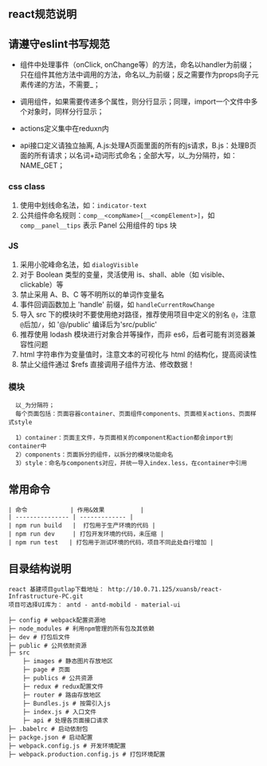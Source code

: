 
## react规范说明
## 请遵守eslint书写规范

- 组件中处理事件（onClick, onChange等）的方法，命名以handler为前缀；只在组件其他方法中调用的方法，命名以_为前缀；反之需要作为props向子元素传递的方法，不需要_；

- 调用组件，如果需要传递多个属性，则分行显示；同理，import一个文件中多个对象时，同样分行显示；

- actions定义集中在reduxn内

- api接口定义请独立抽离, A.js:处理A页面里面的所有的js请求，B.js：处理B页面的所有请求；以名词+动词形式命名；全部大写，以_为分隔符，如：NAME_GET；

### css class
1. 使用中划线命名法，如：`indicator-text`
2. 公共组件命名规则：`comp__<compName>[__<compElement>]`，如 `comp__panel__tips` 表示 Panel 公用组件的 tips 块

### JS
1. 采用小驼峰命名法，如 `dialogVisible`
2. 对于 Boolean 类型的变量，灵活使用 is、shall、able（如 visible、clickable）等
3. 禁止采用 A、B、C 等不明所以的单词作变量名
4. 事件回调函数加上 'handle' 前缀，如 `handleCurrentRowChange`
5. 导入 src 下的模块时不要使用绝对路径，推荐使用项目中定义的别名 `@`，注意`@`后加`/`，如 '@/public' 编译后为'src/public'
6. 推荐使用 lodash 模块进行对象合并等操作，而非 es6，后者可能有浏览器兼容性问题
7. html 字符串作为变量值时，注意文本的可视化与 html 的结构化，提高阅读性
8. 禁止父组件通过 $refs 直接调用子组件方法、修改数据！

### 模块
```
  以_为分隔符；
  每个页面包括：页面容器container、页面组件components、页面相关actions、页面样式style

  1）container：页面主文件，与页面相关的component和action都会import到container中
  2）components：页面拆分的组件，以拆分的模块功能命名
  3）style：命名与components对应，并统一导入index.less，在container中引用
```


## 常用命令
```
| 命令            | 作用&效果          |
| --------------- | ------------- |
| npm run build   |  打包用于生产环境的代码 |
| npm run dev     | 打包开发环境的代码，未压缩 |
| npm run test   | 打包用于测试环境的代码，项目不同此处自行增加 |
```


## 目录结构说明
```
react 基建项目gutlap下载地址： http://10.0.71.125/xuansb/react-Infrastructure-PC.git
项目可选择UI库为： antd - antd-mobild - material-ui

├─ config # webpack配置资源地
├─ node_modules # 利用npm管理的所有包及其依赖
├─ dev # 打包后文件
├─ public # 公共依耐资源
├─ src
	├─ images # 静态图片存放地区
	├─ page # 页面
	├─ publics # 公共资源
	├─ redux # redux配置文件
	├─ router # 路由存放地区
	├─ Bundles.js # 按需引入js
	├─ index.js # 入口文件
	├─ api # 处理各页面接口请求
├─ .babelrc # 启动依耐包
├─ packge.json # 启动配置
├─ webpack.config.js # 开发环境配置
├─ webpack.production.config.js # 打包环境配置
```